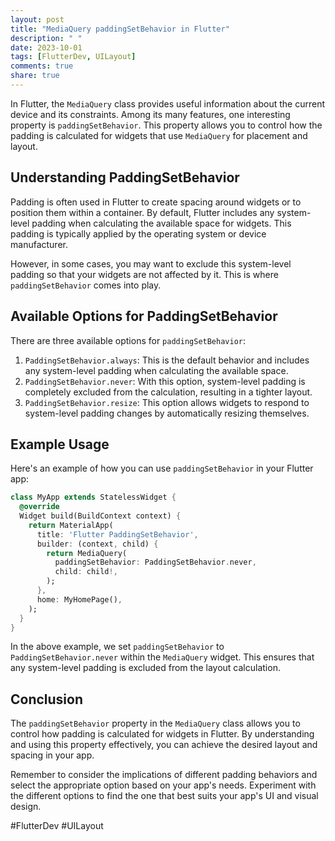 ```yaml
---
layout: post
title: "MediaQuery paddingSetBehavior in Flutter"
description: " "
date: 2023-10-01
tags: [FlutterDev, UILayout]
comments: true
share: true
---
```


In Flutter, the `MediaQuery` class provides useful information about the current device and its constraints. Among its many features, one interesting property is `paddingSetBehavior`. This property allows you to control how the padding is calculated for widgets that use `MediaQuery` for placement and layout.

## Understanding PaddingSetBehavior

Padding is often used in Flutter to create spacing around widgets or to position them within a container. By default, Flutter includes any system-level padding when calculating the available space for widgets. This padding is typically applied by the operating system or device manufacturer.

However, in some cases, you may want to exclude this system-level padding so that your widgets are not affected by it. This is where `paddingSetBehavior` comes into play.

## Available Options for PaddingSetBehavior

There are three available options for `paddingSetBehavior`:

1. `PaddingSetBehavior.always`: This is the default behavior and includes any system-level padding when calculating the available space.
2. `PaddingSetBehavior.never`: With this option, system-level padding is completely excluded from the calculation, resulting in a tighter layout.
3. `PaddingSetBehavior.resize`: This option allows widgets to respond to system-level padding changes by automatically resizing themselves.

## Example Usage

Here's an example of how you can use `paddingSetBehavior` in your Flutter app:

```dart
class MyApp extends StatelessWidget {
  @override
  Widget build(BuildContext context) {
    return MaterialApp(
      title: 'Flutter PaddingSetBehavior',
      builder: (context, child) {
        return MediaQuery(
          paddingSetBehavior: PaddingSetBehavior.never,
          child: child!,
        );
      },
      home: MyHomePage(),
    );
  }
}
```

In the above example, we set `paddingSetBehavior` to `PaddingSetBehavior.never` within the `MediaQuery` widget. This ensures that any system-level padding is excluded from the layout calculation.

## Conclusion

The `paddingSetBehavior` property in the `MediaQuery` class allows you to control how padding is calculated for widgets in Flutter. By understanding and using this property effectively, you can achieve the desired layout and spacing in your app.

Remember to consider the implications of different padding behaviors and select the appropriate option based on your app's needs. Experiment with the different options to find the one that best suits your app's UI and visual design.

#FlutterDev #UILayout